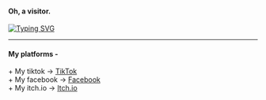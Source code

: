 <h4>
  Oh, a visitor.
</h4>

<a href="https://git.io/typing-svg"><img src="https://readme-typing-svg.herokuapp.com?font=Fira+Code&pause=1000&color=9F00FF&background=E7E8FF00&width=435&lines=Hay+There%2C+I+am+Depresso...;I+write+code+for+sheer+pleasure." alt="Typing SVG" /></a>

<hr>
<h4>My platforms -</h4>

<div class="social-links">
    + My tiktok ->
    <a href="https://www.tiktok.com/@depressolofi5" target="_blank">
        <i class="fab fa-tiktok"></i> TikTok
    </a>
   <br>
    + My facebook ->
    <a href="https://www.facebook.com/share/98qaCMS8J48ZCZRo" target="_blank">
        <i class="fab fa-facebook"></i> Facebook
    </a>
  <br>
  + My itch.io ->
    <a href="https://depressolofi.itch.io" target="_blank">
        <i class="fab fa-itch-io"></i> Itch.io
    </a>
</div>
